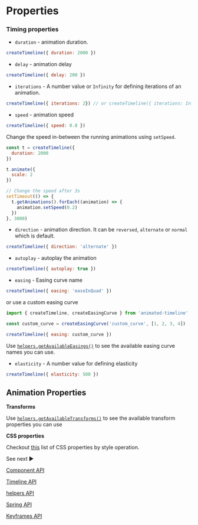 # Properties

### Timing properties

* `duration` - animation duration.

```js
createTimeline({ duration: 2000 })
```

* `delay` - animation delay

```js
createTimeline({ delay: 200 })
```

* `iterations` - A number value or `Infinity` for defining iterations of an animation.

```js
createTimeline({ iterations: 2}) // or createTimeline({ iterations: Infinity })
```

* `speed` - animation speed

```js
createTimeline({ speed: 0.8 })
```

Change the speed in-between the running animations using `setSpeed`.

```js
const t = createTimeline({
  duration: 2000
})

t.animate({
  scale: 2
})

// Change the speed after 3s
setTimeout(() => {
  t.getAnimations().forEach((animation) => {
    animation.setSpeed(0.2)
  })
}, 3000)
```

* `direction` - animation direction. It can be `reversed`, `alternate` or `normal` which is default.

```js
createTimeline({ direction: 'alternate' })
```

* `autoplay` - autoplay the animation

```js
createTimeline({ autoplay: true })
```

* `easing` - Easing curve name

```js
createTimeline({ easing: 'easeInQuad' })
```

or use a custom easing curve

```js
import { createTimeline, createEasingCurve } from 'animated-timeline'

const custom_curve = createEasingCurve('custom_curve', [1, 2, 3, 4])

createTimeline({ easing: custom_curve })
```

Use [`helpers.getAvailableEasings()`](./helpers#reading-information) to see the available easing curve names you can use.

* `elasticity` - A number value for defining elasticity

```js
createTimeline({ elasticity: 500 })
```

## Animation Properties

**Transforms**

Use [`helpers.getAvailableTransforms()`](./helpers.md#reading-information) to see the available transform properties you can use


**CSS properties**

Checkout [this](https://docs.google.com/spreadsheets/d/1Hvi0nu2wG3oQ51XRHtMv-A_ZlidnwUYwgQsPQUg1R2s/pub?single=true&gid=0&output=html) list of CSS properties by style operation.

See next ▶️

[Component API](./Component.md)

[Timeline API](./Timeline.md)

[helpers API](./Keyframes.md)

[Spring API](./Spring.md)

[Keyframes API](./Keyframes.md)
